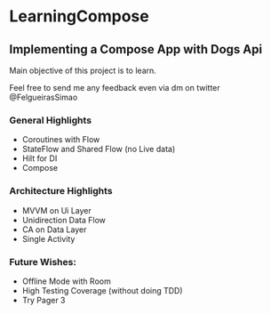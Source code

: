 # LearningCompose
 
## Implementing a Compose App with Dogs Api

Main objective of this project is to learn.

Feel free to send me any feedback even via dm on twitter @FelgueirasSimao

### General Highlights

* Coroutines with Flow
* StateFlow and Shared Flow (no Live data)
* Hilt for DI
* Compose

### Architecture Highlights 

* MVVM on Ui Layer
* Unidirection Data Flow
* CA on Data Layer
* Single Activity

### Future Wishes:

* Offline Mode with Room
* High Testing Coverage (without doing TDD)
* Try Pager 3